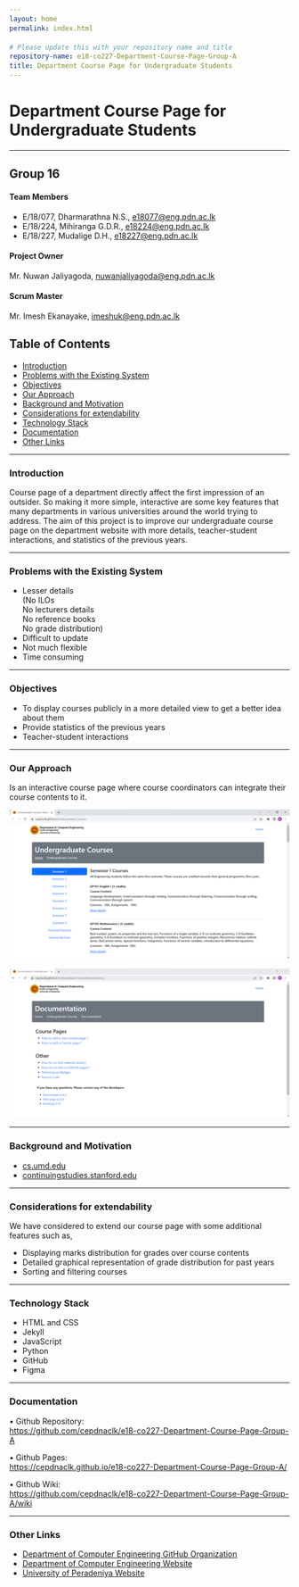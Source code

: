 ```yaml
---
layout: home
permalink: index.html

# Please update this with your repository name and title
repository-name: e18-co227-Department-Course-Page-Group-A
title: Department Course Page for Undergraduate Students
---
```


[comment]: # "This is the standard layout for the project, but you can clean this and use your own template"

# Department Course Page for Undergraduate Students

---

## Group 16 
#### Team Members
-  E/18/077, Dharmarathna N.S., [e18077@eng.pdn.ac.lk](mailto:e18077@eng.pdn.ac.lk)
-  E/18/224, Mihiranga G.D.R., [e18224@eng.pdn.ac.lk](mailto:e18224@eng.pdn.ac.lk)
-  E/18/227, Mudalige D.H., [e18227@eng.pdn.ac.lk](mailto:e18227@eng.pdn.ac.lk)

#### Project Owner
 Mr. Nuwan Jaliyagoda, [nuwanjaliyagoda@eng.pdn.ac.lk](mailto:nuwanjaliyagoda@eng.pdn.ac.lk)
 
#### Scrum Master
 Mr. Imesh Ekanayake, [imeshuk@eng.pdn.ac.lk](mailto:imeshuk@eng.pdn.ac.lk)


## Table of Contents
- [Introduction](#introduction)
- [Problems with the Existing System](#problems-with-the-existing-system)
- [Objectives](#objectives)
- [Our Approach](#our-approach)
- [Background and Motivation](#background-and-motivation)
- [Considerations for extendability](#considerations-for-extendability)
- [Technology Stack](#technology-stack)
- [Documentation](#documentation)
- [Other Links](#other-links)

---

### Introduction

Course page of a department directly affect the first impression of an outsider. So making it more simple, interactive are some key features that many departments in various universities around the world trying to address. The aim of this project is to improve our undergraduate course page on the department website with more details, teacher-student interactions, and statistics of the previous years. 

---
### Problems with the Existing System
- Lesser details<br>
 (No ILOs<br>
 No lecturers details<br>
 No reference books<br>
 No grade distribution)
- Difficult to update
- Not much flexible
- Time consuming

---
### Objectives
- To display courses publicly in a more detailed view to get a better idea about them<br>
- Provide statistics of the previous years<br>
- Teacher-student interactions

---
### Our Approach
Is an interactive course page where course coordinators can integrate their 
course contents to it.

![Home Page](./images/home_page.png)

![Documentation Page](./images/documentation_page.png)

---
### Background and Motivation
- [cs.umd.edu](https://www.cs.umd.edu/class/)
- [continuingstudies.stanford.edu](https://continuingstudies.stanford.edu/courses/courses-by-department)

---
### Considerations for extendability
We have considered to extend our course page with some additional features such as,<br>
- Displaying marks distribution for grades over course contents
- Detailed graphical representation of grade distribution for past years 
- Sorting and filtering courses

---
### Technology Stack
- HTML and CSS
- Jekyll
- JavaScript
- Python
- GitHub
- Figma

---
### Documentation

• Github Repository:<br>
https://github.com/cepdnaclk/e18-co227-Department-Course-Page-Group-A<br>

• Github Pages:<br>
https://cepdnaclk.github.io/e18-co227-Department-Course-Page-Group-A/<br>

• Github Wiki:<br>
https://github.com/cepdnaclk/e18-co227-Department-Course-Page-Group-A/wiki<br>

---
### Other Links
- [Department of Computer Engineering GitHub Organization](https://github.com/cepdnaclk)
- [Department of Computer Engineering Website](http://www.ce.pdn.ac.lk/)
- [University of Peradeniya Website](https://eng.pdn.ac.lk/)


[//]: # (Please refer this to learn more about Markdown syntax)
[//]: # (https://github.com/adam-p/markdown-here/wiki/Markdown-Cheatsheet)

